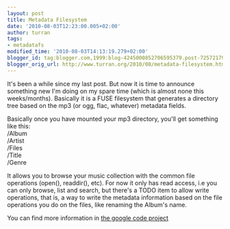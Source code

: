 ```yaml
---
layout: post
title: Metadata Filesystem
date: '2010-08-03T12:23:00.005+02:00'
author: turran
tags:
- metadatafs
modified_time: '2010-08-03T14:13:19.279+02:00'
blogger_id: tag:blogger.com,1999:blog-4245000852706595379.post-7257217993524190912
blogger_orig_url: http://www.turran.org/2010/08/metadata-filesystem.html
---
```


It's been a while since my last post. But now it is time to announce something new I'm doing on my spare time (which is almost none this weeks/months). Basically it is a FUSE filesystem that generates a directory tree based on the mp3 (or ogg, flac, whatever) metadata fields.  
  
Basically once you have mounted your mp3 directory, you'll get something like this:  
/Album  
/Artist  
/Files  
/Title  
/Genre  
  
It allows you to browse your music collection with the common file operations (open(), readdir(), etc). For now it only has read access, i.e you can only browse, list and search, but there's a TODO item to allow write operations, that is, a way to write the metadata information based on the file operations you do on the files, like renaming the Album's name.  
  
You can find more information in [the google code project](http://code.google.com/p/metadatafs/)
